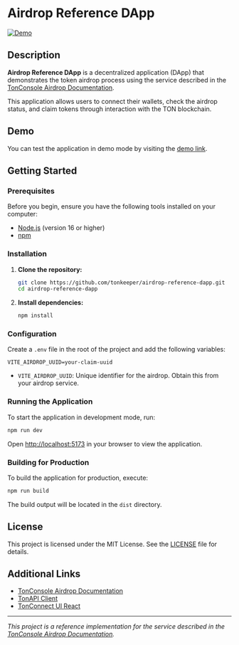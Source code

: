 # Airdrop Reference DApp

[![Demo](https://img.shields.io/badge/Demo-View%20Site-blue)](https://tonkeeper.github.io/airdrop-reference-dapp/)

## Description

**Airdrop Reference DApp** is a decentralized application (DApp) that demonstrates the token airdrop process using the service described in the [TonConsole Airdrop Documentation](https://docs.tonconsole.com/tonconsole/jettons/airdrop).

This application allows users to connect their wallets, check the airdrop status, and claim tokens through interaction with the TON blockchain.

## Demo

You can test the application in demo mode by visiting the [demo link](https://tonkeeper.github.io/airdrop-reference-dapp/).

## Getting Started

### Prerequisites

Before you begin, ensure you have the following tools installed on your computer:

- [Node.js](https://nodejs.org/) (version 16 or higher)
- [npm](https://www.npmjs.com/)

### Installation

1. **Clone the repository:**

   ```bash
   git clone https://github.com/tonkeeper/airdrop-reference-dapp.git
   cd airdrop-reference-dapp
   ```

2. **Install dependencies:**

   ```bash
   npm install
   ```

### Configuration

Create a `.env` file in the root of the project and add the following variables:

```env
VITE_AIRDROP_UUID=your-claim-uuid
```

- `VITE_AIRDROP_UUID`: Unique identifier for the airdrop. Obtain this from your airdrop service.

### Running the Application

To start the application in development mode, run:

```bash
npm run dev
```

Open [http://localhost:5173](http://localhost:5173) in your browser to view the application.

### Building for Production

To build the application for production, execute:

```bash
npm run build
```

The build output will be located in the `dist` directory.

## License

This project is licensed under the MIT License. See the [LICENSE](LICENSE) file for details.

## Additional Links

- [TonConsole Airdrop Documentation](https://docs.tonconsole.com/tonconsole/jettons/airdrop)
- [TonAPI Client](https://github.com/tonkeeper/tonapi-client)
- [TonConnect UI React](https://github.com/tonkeeper/tonconnect-ui-react)

---

*This project is a reference implementation for the service described in the [TonConsole Airdrop Documentation](https://docs.tonconsole.com/tonconsole/jettons/airdrop).*